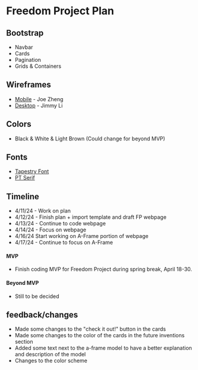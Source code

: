 # Freedom Project Plan

## Bootstrap
* Navbar
* Cards
* Pagination
* Grids & Containers
## Wireframes
* [Mobile](https://wireframe.cc/4TrfoG) - Joe Zheng
* [Desktop](https://wireframe.cc/fwQSVN) - Jimmy Li

## Colors
* Black & White & Light Brown (Could change for beyond MVP)
## Fonts
* [Tapestry Font](https://fonts.google.com/specimen/Tapestry)
* [PT Serif](https://fonts.google.com/specimen/PT+Serif)

## Timeline
* 4/11/24 - Work on plan
* 4/12/24 - Finish plan + import template and draft FP webpage
* 4/13/24 - Continue to code webpage
* 4/14/24 - Focus on webpage
* 4/16/24 Start working on A-Frame portion of webpage
* 4/17/24 - Continue to focus on A-Frame
#### MVP
* Finish coding MVP for Freedom Project during spring break, April 18-30.


#### Beyond MVP

* Still to be decided

## feedback/changes
* Made some changes to the "check it out!" button in the cards
* Made some changes to the color of the cards in the future inventions section
* Added some text next to the a-frame model to have a better explanation and description of the model
* Changes to the color scheme
